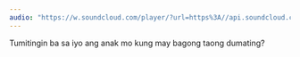 ```yaml
---
audio: "https://w.soundcloud.com/player/?url=https%3A//api.soundcloud.com/tracks/1406307910%3Fsecret_token%3Ds-a5bV0Gv7tWN&color=%23ff5500&auto_play=true&hide_related=false&show_comments=true&show_user=true&show_reposts=false&show_teaser=true&visual=true"
---
```


Tumitingin ba sa iyo ang anak mo kung may bagong taong dumating?